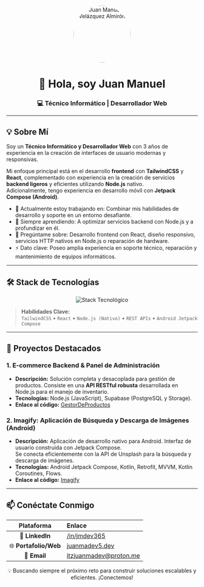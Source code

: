 <div align="center">
  <img src="https://avatars.githubusercontent.com/u/115042535?s=400&u=62a596cea79ad50f38ed1e841b021acae7b7b79a&v=4" alt="Juan Manuel Velázquez Almirón" width="150" style="border-radius:50%;"/>
  <h1>👋 Hola, soy Juan Manuel</h1>
  <h3>💻 Técnico Informático | Desarrollador Web</h3>
</div>

---

## 💡 Sobre Mí

Soy un **Técnico Informático y Desarrollador Web** con 3 años de experiencia en la creación de interfaces de usuario modernas y responsivas.

Mi enfoque principal está en el desarrollo **frontend** con **TailwindCSS** y **React**, complementado con experiencia en la creación de servicios **backend ligeros** y eficientes utilizando **Node.js** nativo.  
Adicionalmente, tengo experiencia en desarrollo móvil con **Jetpack Compose (Android)**.

* 🔭 Actualmente estoy trabajando en: Combinar mis habilidades de desarrollo y soporte en un entorno desafiante.
* 🌱 Siempre aprendiendo: A optimizar servicios backend con Node.js y a profundizar en él.
* 💬 Pregúntame sobre: Desarrollo frontend con React, diseño responsivo, servicios HTTP nativos en Node.js o reparación de hardware.
* ⚡ Dato clave: Poseo amplia experiencia en soporte técnico, reparación y mantenimiento de equipos informáticos.

---

## 🛠️ Stack de Tecnologías

<p align="center">
  <img src="https://skillicons.dev/icons?i=kotlin,androidstudio,cs,python,html,css,js,react,tailwindcss,nodejs,supabase" alt="Stack Tecnológico" />
</p>

> **Habilidades Clave:**  
> `TailwindCSS` • `React` • `Node.js (Nativo)` • `REST APIs` • `Android Jetpack Compose`

---

## 📂 Proyectos Destacados

### **1. E-commerce Backend & Panel de Administración**
* **Descripción:** Solución completa y desacoplada para gestión de productos. Consiste en una **API RESTful robusta** desarrollada en Node.js para el manejo de inventario.
* **Tecnologías:** Node.js (JavaScript), Supabase (PostgreSQL y Storage).
* **Enlace al código:** [GestorDeProductos](https://github.com/juanmadev5/GestorDeProductos)

### **2. Imagify: Aplicación de Búsqueda y Descarga de Imágenes (Android)**
* **Descripción:** Aplicación de desarrollo nativo para Android. Interfaz de usuario construida con Jetpack Compose.  
  Se conecta eficientemente con la API de Unsplash para la búsqueda y descarga de imágenes.
* **Tecnologías:** Android Jetpack Compose, Kotlin, Retrofit, MVVM, Kotlin Coroutines, Flows.
* **Enlace al código:** [Imagify](https://github.com/juanmadev5/Imagify)

---

## 📫 Conéctate Conmigo

| Plataforma | Enlace |
| :---: | :--- |
| 💼 **LinkedIn** | [/in/jmdev365](https://www.linkedin.com/in/jmdev365) |
| 🌐 **Portafolio/Web** | [juanmadev5.dev](https://juanmadev5.dev) |
| 📧 **Email** | [itzjuanmadev@proton.me](mailto:itzjuanmadev@proton.me) |

<div align="center">
  <p>💡 Buscando siempre el próximo reto para construir soluciones escalables y eficientes. ¡Conectemos!</p>
</div>

